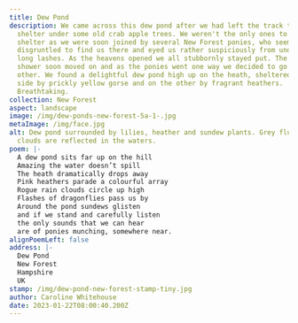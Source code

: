 ```yaml
---
title: Dew Pond
description: We came across this dew pond after we had left the track to take
  shelter under some old crab apple trees. We weren't the only ones to seek
  shelter as we were soon joined by several New Forest ponies, who seemed a bit
  disgruntled to find us there and eyed us rather suspiciously from under their
  long lashes. As the heavens opened we all stubbornly stayed put. The rain
  shower soon moved on and as the ponies went one way we decided to go the
  other. We found a delightful dew pond high up on the heath, sheltered on one
  side by prickly yellow gorse and on the other by fragrant heathers.
  Breathtaking.
collection: New Forest
aspect: landscape
image: /img/dew-ponds-new-forest-5a-1-.jpg
metaImage: /img/face.jpg
alt: Dew pond surrounded by lilies, heather and sundew plants. Grey fluffy rain
  clouds are reflected in the waters.
poem: |-
  A dew pond sits far up on the hill
  Amazing the water doesn’t spill
  The heath dramatically drops away
  Pink heathers parade a colourful array
  Rogue rain clouds circle up high
  Flashes of dragonflies pass us by
  Around the pond sundews glisten
  and if we stand and carefully listen
  the only sounds that we can hear 
  are of ponies munching, somewhere near.
alignPoemLeft: false
address: |-
  Dew Pond
  New Forest
  Hampshire
  UK
stamp: /img/dew-pond-new-forest-stamp-tiny.jpg
author: Caroline Whitehouse
date: 2023-01-22T08:00:40.200Z
---
```

